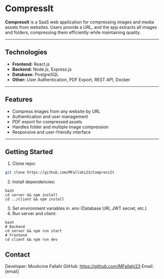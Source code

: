 # CompressIt

**CompressIt** is a SaaS web application for compressing images and media assets from websites. Users provide a URL, and the app extracts all images and folders, compressing them efficiently while maintaining quality.

---

## Technologies

- **Frontend:** React.js  
- **Backend:** Node.js, Express.js  
- **Database:** PostgreSQL  
- **Other:** User Authentication, PDF Export, REST API, Docker  

---

## Features

- Compress images from any website by URL  
- Authentication and user management  
- PDF export for compressed assets  
- Handles folder and multiple image compression  
- Responsive and user-friendly interface  

---

## Getting Started

1. Clone repo:  
```bash
git clone https://github.com/MFallahi23/CompressIt
```
2. Install dependencies:
```
bash
cd server && npm install
cd ../client && npm install
```
3. Set environment variables in .env (Database URI, JWT secret, etc.)
4. Run server and client:
```
bash
# Backend
cd server && npm run start
# Frontend
cd client && npm run dev
```

## Contact

Developer: Mouhcine Fallahi
GitHub: https://github.com/MFallahi23
Email: [email]
